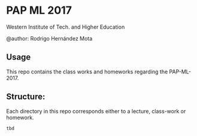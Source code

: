# PAP ML 2017
Western Institute of Tech. and Higher Education

@author: Rodrigo Hernández Mota

## Usage

This repo contains the class works and homeworks regarding the PAP-ML-2017.

## Structure:

Each directory in this repo corresponds either to a lecture, class-work or homework.

```
tbd
```



